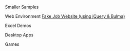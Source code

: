Smaller Samples

Web Environment
<a href="comp-business-site/home.html">Fake Job Website (using jQuery & Bulma)</a>

Excel Demos

Desktop Apps

Games
